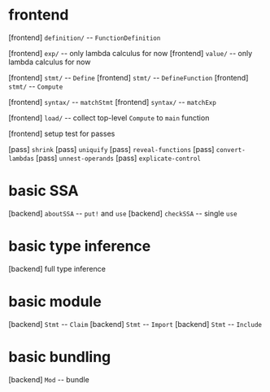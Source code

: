 # frontend

[frontend] `definition/` -- `FunctionDefinition`

[frontend] `exp/` -- only lambda calculus for now
[frontend] `value/` -- only lambda calculus for now

[frontend] `stmt/` -- `Define`
[frontend] `stmt/` -- `DefineFunction`
[frontend] `stmt/` -- `Compute`

[frontend] `syntax/` -- `matchStmt`
[frontend] `syntax/` -- `matchExp`

[frontend] `load/` -- collect top-level `Compute` to `main` function

[frontend] setup test for passes

[pass] `shrink`
[pass] `uniquify`
[pass] `reveal-functions`
[pass] `convert-lambdas`
[pass] `unnest-operands`
[pass] `explicate-control`

# basic SSA

[backend] `aboutSSA` -- `put!` and `use`
[backend] `checkSSA` -- single `use`

# basic type inference

[backend] full type inference

# basic module

[backend] `Stmt` -- `Claim`
[backend] `Stmt` -- `Import`
[backend] `Stmt` -- `Include`

# basic bundling

[backend] `Mod` -- bundle
